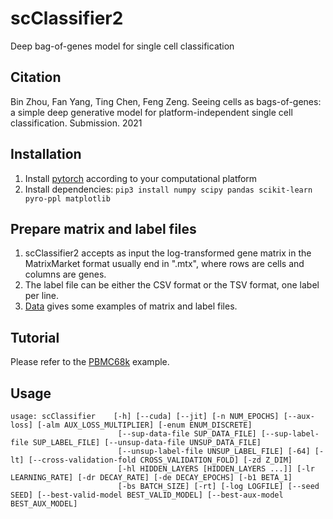 # scClassifier2
 Deep bag-of-genes model for single cell classification

## Citation
Bin Zhou, Fan Yang, Ting Chen, Feng Zeng. Seeing cells as bags-of-genes: a simple deep generative model for platform-independent single cell classification. Submission. 2021

## Installation
1. Install [pytorch](https://pytorch.org/get-started/locally/) according to your computational platform
2. Install dependencies:
    `pip3 install numpy scipy pandas scikit-learn pyro-ppl matplotlib`

## Prepare matrix and label files
1. scClassifier2 accepts as input the log-transformed gene matrix in the MatrixMarket format usually end in ".mtx", where rows are cells and columns are genes. 
2. The label file can be either the CSV format or the TSV format, one label per line.
3. [Data](https://github.com/ZengFLab/scClassifier2/tree/main/data) gives some examples of matrix and label files.

## Tutorial
Please refer to the [PBMC68k](https://github.com/ZengFLab/scClassifier2/blob/main/pbmc68k_demo.ipynb) example.

## Usage
```
usage: scClassifier    [-h] [--cuda] [--jit] [-n NUM_EPOCHS] [--aux-loss] [-alm AUX_LOSS_MULTIPLIER] [-enum ENUM_DISCRETE]
                        [--sup-data-file SUP_DATA_FILE] [--sup-label-file SUP_LABEL_FILE] [--unsup-data-file UNSUP_DATA_FILE]
                        [--unsup-label-file UNSUP_LABEL_FILE] [-64] [-lt] [--cross-validation-fold CROSS_VALIDATION_FOLD] [-zd Z_DIM]
                        [-hl HIDDEN_LAYERS [HIDDEN_LAYERS ...]] [-lr LEARNING_RATE] [-dr DECAY_RATE] [-de DECAY_EPOCHS] [-b1 BETA_1]
                        [-bs BATCH_SIZE] [-rt] [-log LOGFILE] [--seed SEED] [--best-valid-model BEST_VALID_MODEL] [--best-aux-model BEST_AUX_MODEL]
```

